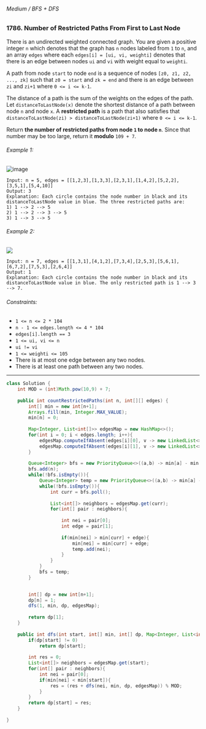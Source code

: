 ###### Medium / BFS + DFS

### 1786. Number of Restricted Paths From First to Last Node

There is an undirected weighted connected graph. You are given a positive integer `n` which denotes that the graph has `n` nodes labeled from `1` to `n`, 
and an array `edges` where each `edges[i] = [ui, vi, weighti]` denotes that there is an edge between nodes `ui` and `vi` with weight equal to `weighti`.  

A path from node `start` to node `end` is a sequence of nodes `[z0, z1, z2, ..., zk]` such that `z0 = start` and `zk = end` and there is an edge between `zi` 
and `zi+1` where `0 <= i <= k-1`.  

The distance of a path is the sum of the weights on the edges of the path. Let `distanceToLastNode(x)` denote the shortest distance of a path between node `n` 
and node `x`. A **restricted path** is a path that also satisfies that `distanceToLastNode(zi) > distanceToLastNode(zi+1)` where `0 <= i <= k-1`.  

Return __the number of restricted paths from node `1` to node `n`__. Since that number may be too large, return it **modulo** `109 + 7`.

###### Example 1:

![image](https://assets.leetcode.com/uploads/2021/02/17/restricted_paths_ex1.png)

```
Input: n = 5, edges = [[1,2,3],[1,3,3],[2,3,1],[1,4,2],[5,2,2],[3,5,1],[5,4,10]]
Output: 3
Explanation: Each circle contains the node number in black and its distanceToLastNode value in blue. The three restricted paths are:
1) 1 --> 2 --> 5
2) 1 --> 2 --> 3 --> 5
3) 1 --> 3 --> 5
```

###### Example 2:

![](https://assets.leetcode.com/uploads/2021/02/17/restricted_paths_ex22.png)

```
Input: n = 7, edges = [[1,3,1],[4,1,2],[7,3,4],[2,5,3],[5,6,1],[6,7,2],[7,5,3],[2,6,4]]
Output: 1
Explanation: Each circle contains the node number in black and its distanceToLastNode value in blue. The only restricted path is 1 --> 3 --> 7.
```

###### Constraints:
- `1 <= n <= 2 * 104`
- `n - 1 <= edges.length <= 4 * 104`
- `edges[i].length == 3`
- `1 <= ui, vi <= n`
- `ui != vi`
- `1 <= weighti <= 105`
- There is at most one edge between any two nodes.
- There is at least one path between any two nodes.

***

```java
class Solution {
    int MOD = (int)Math.pow(10,9) + 7;
    
    public int countRestrictedPaths(int n, int[][] edges) {    
        int[] min = new int[n+1];
        Arrays.fill(min, Integer.MAX_VALUE);
        min[n] = 0;
        
        Map<Integer, List<int[]>> edgesMap = new HashMap<>();
        for(int i = 0; i < edges.length; i++){
            edgesMap.computeIfAbsent(edges[i][0], v -> new LinkedList<>()).add(new int[]{edges[i][1], edges[i][2]});
            edgesMap.computeIfAbsent(edges[i][1], v -> new LinkedList<>()).add(new int[]{edges[i][0], edges[i][2]});
        }
        
        Queue<Integer> bfs = new PriorityQueue<>((a,b) -> min[a] - min[b]);
        bfs.add(n);
        while(!bfs.isEmpty()){
            Queue<Integer> temp = new PriorityQueue<>((a,b) -> min[a] - min[b]);
            while(!bfs.isEmpty()){
                int curr = bfs.poll();
                
                List<int[]> neighbors = edgesMap.get(curr);
                for(int[] pair : neighbors){
                    
                    int nei = pair[0];
                    int edge = pair[1];
                    
                    if(min[nei] > min[curr] + edge){
                        min[nei] = min[curr] + edge;
                        temp.add(nei);
                    }
                }
            }
            bfs = temp;
        }

        
        int[] dp = new int[n+1];
        dp[n] = 1;
        dfs(1, min, dp, edgesMap);
        
        return dp[1];
    }
    
    public int dfs(int start, int[] min, int[] dp, Map<Integer, List<int[]>> edgesMap){
        if(dp[start] != 0)
            return dp[start];
        
        int res = 0;
        List<int[]> neighbors = edgesMap.get(start);
        for(int[] pair : neighbors){
            int nei = pair[0];
            if(min[nei] < min[start]){
                res = (res + dfs(nei, min, dp, edgesMap)) % MOD;
            }
        }
        return dp[start] = res;
    }
    
}
```
